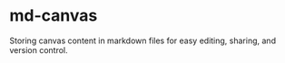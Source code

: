 # md-canvas
Storing canvas content in markdown files for easy editing, sharing, and version control.
